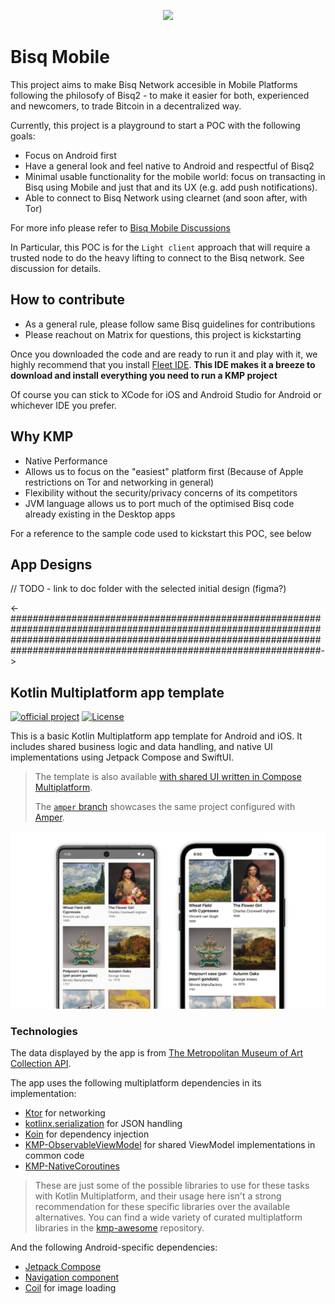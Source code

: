 <p align="center">
  <img src="https://bisq.network/images/bisq-logo.svg"/>
</p>

# Bisq Mobile

This project aims to make Bisq Network accesible in Mobile Platforms following the philosofy of Bisq2 - to make it
easier for both, experienced and newcomers, to trade Bitcoin in a decentralized way.

Currently, this project is a playground to start a POC with the following goals:

- Focus on Android first
- Have a general look and feel native to Android and respectful of Bisq2
- Minimal usable functionality for the mobile world: focus on transacting in Bisq using Mobile and just that and its
  UX (e.g. add push notifications).
- Able to connect to Bisq Network using clearnet (and soon after, with Tor)

For more info please refer to [Bisq Mobile Discussions](https://github.com/bisq-network/bisq2/discussions/2665)

In Particular, this POC is for the `Light client` approach that will require a trusted node to do the heavy lifting to connect
to the Bisq network. See discussion for details.

## How to contribute

- As a general rule, please follow same Bisq guidelines for contributions
- Please reachout on Matrix for questions, this project is kickstarting

Once you downloaded the code and are ready to run it and play with it, we highly recommend that you
install [Fleet IDE](https://www.jetbrains.com/fleet/).
**This IDE makes it a breeze to download and install everything you need to run a KMP project**

Of course you can stick to XCode for iOS and Android Studio for Android or whichever IDE you prefer.

## Why KMP

- Native Performance
- Allows us to focus on the "easiest" platform first (Because of Apple restrictions on Tor and networking in general)
- Flexibility without the security/privacy concerns of its competitors
- JVM language allows us to port much of the optimised Bisq code already existing in the Desktop apps

For a reference to the sample code used to kickstart this POC, see below

## App Designs

// TODO - link to doc folder with the selected initial design (figma?)

<-################################################################################################################################################################################################################################->

## Kotlin Multiplatform app template

[![official project](http://jb.gg/badges/official.svg)](https://confluence.jetbrains.com/display/ALL/JetBrains+on+GitHub)
[![License](https://img.shields.io/badge/License-Apache_2.0-blue.svg)](https://opensource.org/licenses/Apache-2.0)

This is a basic Kotlin Multiplatform app template for Android and iOS. It includes shared business logic and data
handling, and native UI implementations using Jetpack Compose and SwiftUI.

> The template is also
> available [with shared UI written in Compose Multiplatform](https://github.com/kotlin/KMP-App-Template).
>
> The [`amper` branch](https://github.com/Kotlin/KMP-App-Template-Native/tree/amper) showcases the same project
> configured with [Amper](https://github.com/JetBrains/amper).

![Screenshots of the app](images/screenshots.png)

### Technologies

The data displayed by the app is from [The Metropolitan Museum of Art Collection API](https://metmuseum.github.io/).

The app uses the following multiplatform dependencies in its implementation:

- [Ktor](https://ktor.io/) for networking
- [kotlinx.serialization](https://github.com/Kotlin/kotlinx.serialization) for JSON handling
- [Koin](https://github.com/InsertKoinIO/koin) for dependency injection
- [KMP-ObservableViewModel](https://github.com/rickclephas/KMP-ObservableViewModel) for shared ViewModel implementations
  in common code
- [KMP-NativeCoroutines](https://github.com/rickclephas/KMP-NativeCoroutines)

> These are just some of the possible libraries to use for these tasks with Kotlin Multiplatform, and their usage here
> isn't a strong recommendation for these specific libraries over the available alternatives. You can find a wide
> variety
> of curated multiplatform libraries in the [kmp-awesome](https://github.com/terrakok/kmp-awesome) repository.

And the following Android-specific dependencies:

- [Jetpack Compose](https://developer.android.com/jetpack/compose)
- [Navigation component](https://developer.android.com/jetpack/compose/navigation)
- [Coil](https://github.com/coil-kt/coil) for image loading
